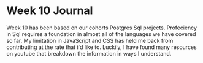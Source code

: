 # Week 10 Journal
Week 10 has been based on our cohorts Postgres Sql projects.
 Profeciency in Sql requires a foundation in almost all of the languages we have covered so far. 
 My limitation in JavaScript and CSS has held me back from contributing at the rate that i'd like to.
Luckily, I have found many resources on youtube that breakdown the information in ways I understand.